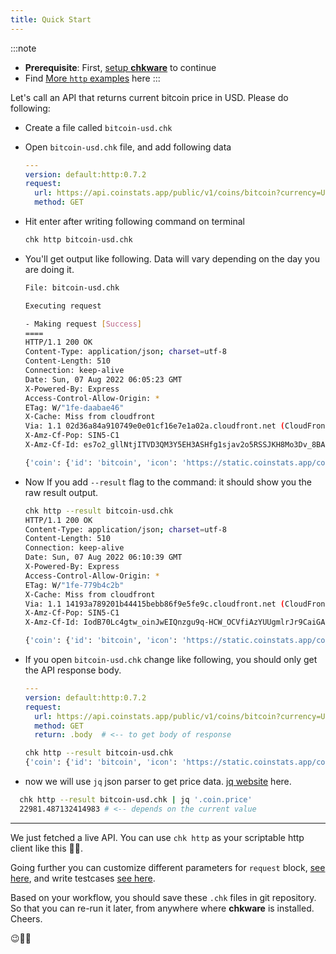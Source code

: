 ```yaml
---
title: Quick Start
---
```


:::note
- **Prerequisite**: First, [setup **chkware**](/setup) to continue
- Find [More `http` examples](/examples/http-examples) here
:::

Let's call an API that returns current bitcoin price in USD. Please do following:

- Create a file called `bitcoin-usd.chk`
- Open `bitcoin-usd.chk` file, and add following data

  ```yaml
  ---
  version: default:http:0.7.2
  request:
    url: https://api.coinstats.app/public/v1/coins/bitcoin?currency=USD
    method: GET
  ```

- Hit enter after writing following command on terminal

  ```bash
  chk http bitcoin-usd.chk
  ```

- You'll get output like following. Data will vary depending on the day you are doing it.

  ```bash
  File: bitcoin-usd.chk

  Executing request

  - Making request [Success]
  ====
  HTTP/1.1 200 OK
  Content-Type: application/json; charset=utf-8
  Content-Length: 510
  Connection: keep-alive
  Date: Sun, 07 Aug 2022 06:05:23 GMT
  X-Powered-By: Express
  Access-Control-Allow-Origin: *
  ETag: W/"1fe-daabae46"
  X-Cache: Miss from cloudfront
  Via: 1.1 02d36a84a910749e0e01cf16e7e1a02a.cloudfront.net (CloudFront)
  X-Amz-Cf-Pop: SIN5-C1
  X-Amz-Cf-Id: es7o2_gllNtjITVD3QM3Y5EH3ASHfg1sjav2o5RSSJKH8Mo3Dv_8BA==

  {'coin': {'id': 'bitcoin', 'icon': 'https://static.coinstats.app/coins/1650455588819.png', 'name': 'Bitcoin', 'symbol': 'BTC', 'rank': 1, 'price': 22991.80131938709, 'priceBtc': 1, 'volume': 17847616879.01853, 'marketCap': 439482097425.5293, 'availableSupply': 19114731, 'totalSupply': 21000000, 'priceChange1h': 0.11, 'priceChange1d': -0.92, 'priceChange1w': -3.04, 'websiteUrl': 'http://www.bitcoin.org', 'twitterUrl': 'https://twitter.com/bitcoin', 'exp': ['https://blockchair.com/bitcoin/', 'https://btc.com/', 'https://btc.tokenview.com/']}}
  ```

- Now If you add `--result` flag to the command: it should show you the raw result output.

  ```bash
  chk http --result bitcoin-usd.chk
  HTTP/1.1 200 OK
  Content-Type: application/json; charset=utf-8
  Content-Length: 510
  Connection: keep-alive
  Date: Sun, 07 Aug 2022 06:10:39 GMT
  X-Powered-By: Express
  Access-Control-Allow-Origin: *
  ETag: W/"1fe-779b4c2b"
  X-Cache: Miss from cloudfront
  Via: 1.1 14193a789201b44415bebb86f9e5fe9c.cloudfront.net (CloudFront)
  X-Amz-Cf-Pop: SIN5-C1
  X-Amz-Cf-Id: IodB70Lc4gtw_oinJwEIQnzgu9q-HCW_OCVfiAzYUUgmlrJr9CaiGA==

  {'coin': {'id': 'bitcoin', 'icon': 'https://static.coinstats.app/coins/1650455588819.png', 'name': 'Bitcoin', 'symbol': 'BTC', 'rank': 1, 'price': 22981.487132414983, 'priceBtc': 1, 'volume': 17816663920.88816, 'marketCap': 439284944516.0738, 'availableSupply': 19114731, 'totalSupply': 21000000, 'priceChange1h': 0.03, 'priceChange1d': -0.9, 'priceChange1w': -3.09, 'websiteUrl': 'http://www.bitcoin.org', 'twitterUrl': 'https://twitter.com/bitcoin', 'exp': ['https://blockchair.com/bitcoin/', 'https://btc.com/', 'https://btc.tokenview.com/']}}
  ```

- If you open `bitcoin-usd.chk` change like following, you should only get the API response body.

  ```yaml
  ---
  version: default:http:0.7.2
  request:
    url: https://api.coinstats.app/public/v1/coins/bitcoin?currency=USD
    method: GET
    return: .body  # <-- to get body of response
  ```

  ```bash
  chk http --result bitcoin-usd.chk
  {'coin': {'id': 'bitcoin', 'icon': 'https://static.coinstats.app/coins/1650455588819.png', 'name': 'Bitcoin', 'symbol': 'BTC', 'rank': 1, 'price': 22981.487132414983, 'priceBtc': 1, 'volume': 17816663920.88816, 'marketCap': 439284944516.0738, 'availableSupply': 19114731, 'totalSupply': 21000000, 'priceChange1h': 0.03, 'priceChange1d': -0.9, 'priceChange1w': -3.09, 'websiteUrl': 'http://www.bitcoin.org', 'twitterUrl': 'https://twitter.com/bitcoin', 'exp': ['https://blockchair.com/bitcoin/', 'https://btc.com/', 'https://btc.tokenview.com/']}}
  ```

- now we will use `jq` json parser to get price data. [jq website](https://stedolan.github.io/jq/) here.

```bash
  chk http --result bitcoin-usd.chk | jq '.coin.price'
  22981.487132414983 # <-- depends on the current value
  ```
---
We just fetched a live API. You can use `chk http` as your scriptable http client like this :rocket::star2:.

Going further you can customize different parameters for `request` block, [see here](/examples/http-examples), and write testcases [see here](/examples/testcase-examples). 

Based on your workflow, you should save these `.chk` files in git repository. So that you can re-run it later, from anywhere where **chkware** is installed. Cheers.

:wink::tada::confetti_ball:
